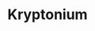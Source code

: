 # Kryptonium
 <!DOCTYPE html>
<html>
    <head>
    <title></title>
    <link rel="stylesheet" type="text/css" href="">
    <link rel="icon" href="" />
    <script type="text/javascript" src=""></script>
    <style>
    .box{
    background-color:#272822;
    border:2px none red;
    color:#FF4500;
    padding:5px;
    }
    
    </style>
    <script></script>
    </head>

<body>
    # Kryptonium
    <div class="box">
Synopsis: Real Time web editor with HTML5 and CSS3 support!
</div>

</body>
</html>
